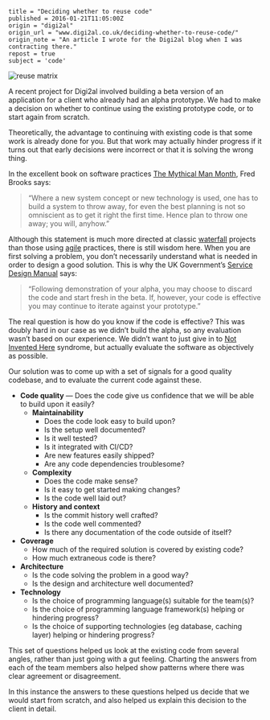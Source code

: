 ```
title = "Deciding whether to reuse code"
published = 2016-01-21T11:05:00Z
origin = "digi2al"
origin_url = "www.digi2al.co.uk/deciding-whether-to-reuse-code/"
origin_note = "An article I wrote for the Digi2al blog when I was contracting there."
repost = true
subject = 'code'
```

![reuse matrix](https://mnf.m17s.net/2016/01/21/reuse.jpg)

A recent project for Digi2al involved building a beta version of an
application for a client who already had an alpha prototype. We had to make a
decision on whether to continue using the existing prototype code, or to start
again from scratch.

Theoretically, the advantage to continuing with existing code is that some
work is already done for you. But that work may actually hinder progress if it
turns out that early decisions were incorrect or that it is solving the wrong
thing.

In the excellent book on software practices [The Mythical Man Month][mmm], Fred Brooks says:

> “Where a new system concept or new technology is used, one has to build a
> system to throw away, for even the best planning is not so omniscient as to
> get it right the first time. Hence plan to throw one away; you will,
> anyhow.”


Although this statement is much more directed at classic [waterfall][wf]
projects than those using [agile][a] practices, there is still wisdom here.
When you are first solving a problem, you don’t necessarily understand what is
needed in order to design a good solution. This is why the UK Government’s
[Service Design Manual][sdm] says:

> “Following demonstration of your alpha, you may choose to discard the code
> and start fresh in the beta. If, however, your code is effective you may
> continue to iterate against your prototype.”

The real question is how do you know if the code is effective? This was doubly
hard in our case as we didn’t build the alpha, so any evaluation wasn’t based
on our experience. We didn’t want to just give in to [Not Invented Here][nih]
syndrome, but actually evaluate the software as objectively as possible.

Our solution was to come up with a set of signals for a good quality codebase,
and to evaluate the current code against these.

* **Code quality** — Does the code give us confidence that we will be able to build upon it easily?
    * **Maintainability**
        * Does the code look easy to build upon?
        * Is the setup well documented?
        * Is it well tested?
        * Is it integrated with CI/CD?
        * Are new features easily shipped?
        * Are any code dependencies troublesome?
    + **Complexity**
        - Does the code make sense?
        - Is it easy to get started making changes?
        - Is the code well laid out?
    + **History and context**
        - Is the commit history well crafted?
        - Is the code well commented?
        - Is there any documentation of the code outside of itself?
* **Coverage**
    + How much of the required solution is covered by existing code?
    + How much extraneous code is there?
* **Architecture**
    + Is the code solving the problem in a good way?
    + Is the design and architecture well documented?
* **Technology**
    + Is the choice of programming language(s) suitable for the team(s)?
    + Is the choice of programming language framework(s) helping or hindering
      progress?
    + Is the choice of supporting technologies (eg database, caching layer)
      helping or hindering progress?

This set of questions helped us look at the existing code from several angles,
rather than just going with a gut feeling. Charting the answers from each of
the team members also helped show patterns where there was clear agreement or
disagreement.

In this instance the answers to these questions helped us decide that we would
start from scratch, and also helped us explain this decision to the client in
detail.


[mmm]: https://en.wikipedia.org/wiki/The_Mythical_Man-Month
[wf]: https://en.wikipedia.org/wiki/Waterfall_model
[a]: https://en.wikipedia.org/wiki/Agile_software_development
[sdm]: https://www.gov.uk/service-manual/phases/alpha.html
[nih]: https://en.wikipedia.org/wiki/Not_invented_here#In_computing

